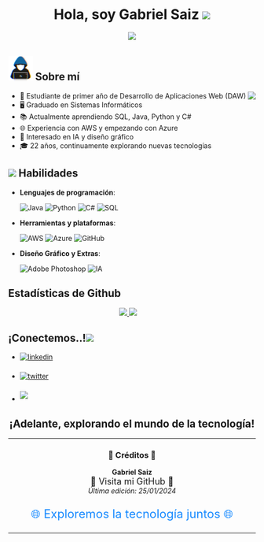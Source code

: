 <h1 align="center"><b>Hola, soy Gabriel Saiz </b><img src="https://media.giphy.com/media/hvRJCLFzcasrR4ia7z/giphy.gif" width="35"></h1>

<p align="center">
  <a href="https://github.com/DenverCoder1/readme-typing-svg"><img src="https://readme-typing-svg.herokuapp.com?font=Time+New+Roman&color=cyan&size=25&center=true&vCenter=true&width=600&height=100&lines=Estudiante+de+DAW+en+aprendizaje+constante;Apasionado+por+IA,+diseño+gráfico,+y+tecnología;Explorando+Java,+Python,+SQL+y+C%23;"></a>
</p>

## <picture><img src = "https://github.com/0xAbdulKhalid/0xAbdulKhalid/raw/main/assets/mdImages/about_me.gif" width="50px" style="visibility:visible;max-width:100%;"></picture> **Sobre mí**

<picture>
  <img align="right" <img src="https://camo.githubusercontent.com/e2e93a7fdf20ca4f31a557c3bfc701bea95009d2520601aa6db1a64bc612b775/68747470733a2f2f6d656469612e67697068792e636f6d2f6d656469612f517670715443694563777476783677774a4b2f67697068792e676966" height="500" data-canonical-src="https://media.giphy.com/media/QvpqTCiEcwtvx6wwJK/giphy.gif" style="max-width: 100%; display: inline-block;" data-target="animated-image.originalImage">
</picture>




- 🌱 Estudiante de primer año de Desarrollo de Aplicaciones Web (DAW)
- 🖥️ Graduado en Sistemas Informáticos
- 📚 Actualmente aprendiendo SQL, Java, Python y C#
- 🌐 Experiencia con AWS y empezando con Azure
- 🤖 Interesado en IA y diseño gráfico
- 🎓 22 años, continuamente explorando nuevas tecnologías

## <img src="https://media2.giphy.com/media/QssGEmpkyEOhBCb7e1/giphy.gif?cid=ecf05e47a0n3gi1bfqntqmob8g9aid1oyj2wr3ds3mg700bl&rid=giphy.gif" width ="25"><b> Habilidades</b>

<p align="center">

- **Lenguajes de programación**:
    
    ![Java](https://img.shields.io/badge/Java-%23007396.svg?style=for-the-badge&logo=java&logoColor=white)
    ![Python](https://img.shields.io/badge/Python-%3776AB.svg?style=for-the-badge&logo=python&logoColor=white)
    ![C#](https://img.shields.io/badge/C%23-%2391200F.svg?style=for-the-badge&logo=c-sharp&logoColor=white)
    ![SQL](https://img.shields.io/badge/SQL-%234479A1.svg?style=for-the-badge&logo=mysql&logoColor=white)

- **Herramientas y plataformas**:

    ![AWS](https://img.shields.io/badge/AWS-%23FF9900.svg?style=for-the-badge&logo=amazon-aws&logoColor=white)
    ![Azure](https://img.shields.io/badge/Azure-%230072C6.svg?style=for-the-badge&logo=microsoftazure&logoColor=white)
    ![GitHub](https://img.shields.io/badge/github-%23121011.svg?style=for-the-badge&logo=github&logoColor=white)

- **Diseño Gráfico y Extras**:

    ![Adobe Photoshop](https://img.shields.io/badge/Adobe%20Photoshop-%2331A8FF.svg?style=for-the-badge&logo=adobe-photoshop&logoColor=white)
    ![IA](https://img.shields.io/badge/IA-%2300BB00.svg?style=for-the-badge&logo=artificial-intelligence&logoColor=white)

</p>

## Estadísticas de Github

<div align="center">

<a href="https://github.com/GabriLPDA22">
  <img src="https://github-readme-stats.vercel.app/api?username=GabriLPDA22&include_all_commits=true&count_private=true&show_icons=true&line_height=20&title_color=7A7ADB&icon_color=2234AE&text_color=D3D3D3&bg_color=0,000000,130F40" width="450"/>
</a>

<a href="https://github.com/[tu-usuario]">
  <img src="https://github-readme-stats.vercel.app/api/top-langs/?username=GabriLPDA22&layout=compact&theme=light" width="450"/>
</a>

</div>


## <b> ¡Conectemos..!</b><img src="https://github.com/GabriLPDA22/GabriLPDA22/raw/main/assets/mdImages/handshake.gif" width ="80">

<div align='left'>

<ul>

<li>
<a href="https://linkedin.com/in/gabriel-saiz-de-la-maza-bajo-140370184" target="_blank">
<img src="https://img.shields.io/badge/linkedin:  Gabriel%20Saiz-%2300acee.svg?color=405DE6&style=for-the-badge&logo=linkedin&logoColor=white" alt=linkedin style="margin-bottom: 5px;"/>
</a>
</li>

<br>

<li>
<a href="https://twitter.com/saiz_gabri" target="_blank">
<img src="https://img.shields.io/badge/twitter:  Gabriel%20Saiz-%2300acee.svg?color=1DA1F2&style=for-the-badge&logo=twitter&logoColor=white" alt=twitter style="margin-bottom: 5px;"/>
</a>
</li>

<br>

<li>
<a href="https://www.instagram.com/saiz_gabriel/" target="_blank">
<img src="https://img.shields.io/badge/instagram:  Gabriel%20Saiz-%23EA4335.svg?style=for-the-badge&logo=instagram&logoColor=white" t=mail style="margin-bottom: 5px;" />
</a>
</li>
	
</ul>
</div>

<div align='center'>

## <b>¡Adelante, explorando el mundo de la tecnología!</b>
</div>

<div align="center">

---

<h3>🌟 <b>Créditos</b> 🌟</h3>
<p>
  <b>Gabriel Saiz</b><br>
  <a href="https://github.com/[tu-usuario]" style="font-size: large; text-decoration: none;">
    🚀 Visita mi GitHub 🚀
  </a>
  <br>
  <span style="font-style: italic;">Última edición: 25/01/2024</span>
</p>
<p style="color: #1589FF; font-size: x-large;">
  🌐 Exploremos la tecnología juntos 🌐
</p>

---

</div>



